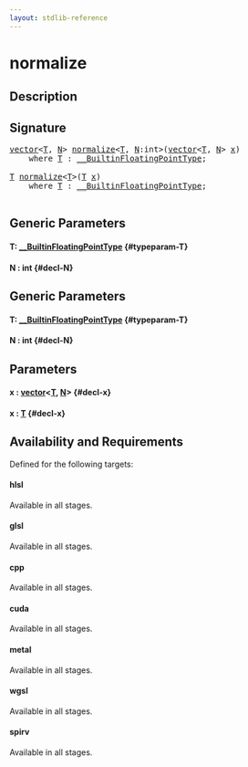 ```yaml
---
layout: stdlib-reference
---
```


# normalize

## Description





## Signature 

<pre>
<a href="/stdlib-reference/types/vector/index">vector</a>&lt;<a href="/stdlib-reference/global-decls/normalize#typeparam-T" class="code_type">T</a>, <a href="/stdlib-reference/global-decls/normalize#decl-N" class="code_var">N</a>&gt; <a href="/stdlib-reference/global-decls/normalize">normalize</a>&lt;<a href="/stdlib-reference/global-decls/normalize#typeparam-T" class="code_type">T</a>, <a href="/stdlib-reference/global-decls/normalize#decl-N" class="code_var">N</a>:<span class="code_keyword">int</span>&gt;(<a href="/stdlib-reference/types/vector/index">vector</a>&lt;<a href="/stdlib-reference/global-decls/normalize#typeparam-T" class="code_type">T</a>, <a href="/stdlib-reference/global-decls/normalize#decl-N" class="code_var">N</a>&gt; <a href="/stdlib-reference/global-decls/normalize#decl-x" class="code_param">x</a>)
    <span class='code_keyword'>where</span> <a href="/stdlib-reference/global-decls/normalize#typeparam-T" class="code_type">T</a> : <a href="/stdlib-reference/interfaces/BuiltinFloatingPointType/index">__BuiltinFloatingPointType</a>;

<a href="/stdlib-reference/global-decls/normalize#typeparam-T" class="code_type">T</a> <a href="/stdlib-reference/global-decls/normalize">normalize</a>&lt;<a href="/stdlib-reference/global-decls/normalize#typeparam-T" class="code_type">T</a>&gt;(<a href="/stdlib-reference/global-decls/normalize#typeparam-T" class="code_type">T</a> <a href="/stdlib-reference/global-decls/normalize#decl-x" class="code_param">x</a>)
    <span class='code_keyword'>where</span> <a href="/stdlib-reference/global-decls/normalize#typeparam-T" class="code_type">T</a> : <a href="/stdlib-reference/interfaces/BuiltinFloatingPointType/index">__BuiltinFloatingPointType</a>;

</pre>

## Generic Parameters

#### T: [\_\_BuiltinFloatingPointType](/stdlib-reference/interfaces/BuiltinFloatingPointType/index) {#typeparam-T}
#### N  : int {#decl-N}

## Generic Parameters

#### T: [\_\_BuiltinFloatingPointType](/stdlib-reference/interfaces/BuiltinFloatingPointType/index) {#typeparam-T}
#### N  : int {#decl-N}

## Parameters

#### x  : [vector](/stdlib-reference/types/vector/index)\<[T](/stdlib-reference/types/vector/index#typeparam-T), [N](/stdlib-reference/types/vector/index#decl-N)\> {#decl-x}
#### x  : [T](/stdlib-reference/global-decls/normalize#typeparam-T) {#decl-x}

## Availability and Requirements

Defined for the following targets:

#### hlsl
Available in all stages.

#### glsl
Available in all stages.

#### cpp
Available in all stages.

#### cuda
Available in all stages.

#### metal
Available in all stages.

#### wgsl
Available in all stages.

#### spirv
Available in all stages.



